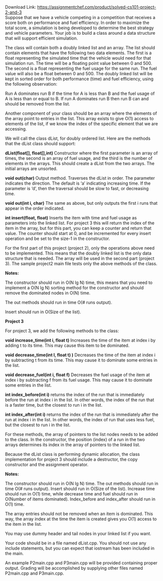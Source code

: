 Download Link: https://assignmentchef.com/product/solved-cs101-project-2-and-3
<br>
Suppose that we have a vehicle competing in a competition that receives a score both on performance and fuel efficiency.  In order to maximize the total score, a simulation is being developed to determine the best strategy and vehicle parameters.  Your job is to build a class around a data structure that will support efficient simulation.

The class will contain both a doubly linked list and an array.  The list should contain elements that have the following two data elements. The first is a float representing the simulated time that the vehicle would need for that simulation run.  The time will be a floating point value between 0 and 500.   The second is a float representing the fuel usage for the same run.  The fuel value will also be a float between 0 and 500.   The doubly linked list will be kept in sorted order for both performance (time) and fuel efficiency, using the following observation:

Run A dominates run B if the time for A is less than B and the fuel usage of A is less than or equal to B.  If run A dominates run B then run B can and should be removed from the list.




Another component of your class should be an array where the elements of the array point to entries in the list.  This array exists to give O(1) access to elements of the list, if we know the index of the specific element that we are accessing.




We will call the class dList, for doubly ordered list.  Here are the methods that the dList class should support:




<strong>dList(float[], float[],int) </strong>Constructor where the first parameter is an array of times, the second is an array of fuel usage, and the third is the number of elements in the arrays.  This should create a dList from the two arrays.  The initial arrays are unsorted.




<strong>void out(char)  </strong>Output method.  Traverses the dList in order.  The parameter indicates the direction.  The default is ‘a’ indicating increasing time.  If the parameter is ‘d’, then the traversal  should be slow to fast, or decreasing time.




<strong>void out(int i, char)</strong>  The same as above, but only outputs the first i runs that appear in the order indicated.




<strong>int insert(float, float)</strong>     Inserts the item with time and fuel usage as parameters into the linked list.  For project 3 this will return the index of the item in the array, but for this part, you can keep a counter and return that value.  The counter should start at 0, and be incremented for every insert operation and be set to the size-1 in the constructor.







For the first part of this project (project 2), only the operations above need to be implemented.  This means that the doubly linked list is the only data structure that is needed.  The array will be used in the second part (project 3).  The sample project2 main file tests only the above methods of the class.




<strong>Notes:  </strong>

The constructor should run in O(N lg N) time, this means that you need to implement a O(N lg N) sorting method for the constructor and should remove the dominated nodes in O(N) time.




The out methods should run in time O(# runs output).

Insert should run in O(Size of the list).







<strong>Project 3 </strong>

For project 3, we add the following methods to the class:




<strong>void increase_time(int i, float t)</strong> Increases the time of the item at index i by adding t to its time.  This may cause this item to be dominated.




<strong>void decrease_time(int I, float t) </strong> <strong>)</strong> Decreases the time of the item at index i by subtracting t from its time.  This may cause it to dominate some entries in the list.




<strong>void decrease_fuel(int i, float f)</strong> Decreases the fuel usage of the item at index i by subtracting f from its fuel usage.  This may cause it to dominate some entries in the list.




<strong>int index_before(int i)</strong> returns the index of the run that is immediately before the run at index i in the list.  In other words, the index of the run that is a faster time, but the closest to run i in the list.




<strong>int index_after(int i)</strong> returns the index of the run that is immediately after the run at index i in the list.  In other words, the index of run that uses less fuel, but the closest to run i in the list.




For these methods, the array of pointers to the list nodes needs to be added to the class.  In the constructor, the position (index) of a run in the two arrays determines its index in the array of pointers to the linked list.




Because the dList class is performing dynamic allocation, the class implementation for project 3 should include a destructor, the copy constructor and the assignment operator.




<strong>Notes:  </strong>

The constructor should run in O(N lg N) time. The out methods should run in time O(# runs output).  Insert should run in O(Size of the list).  Increase time should run in O(1) time, while decrease time and fuel should run in O(Number of items dominated). Index_before and index_after should run in O(1) time.




The array entries should not be removed when an item is dominated.  This way, the array index at the time the item is created gives you O(1) access to the item in the list.




You may use dummy header and tail nodes in your linked list if you want.




Your code should be in a file named dList.cpp.  You should not use any include statements, but you can expect that iostream has been included in the main.




An example P2main.cpp and P3main.cpp will be provided containing proper output.  Grading will be accomplished by supplying other files named P2main.cpp and P3main.cpp.